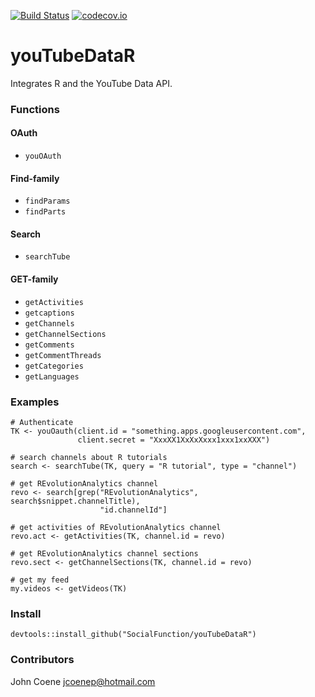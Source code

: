 [![Build Status](https://travis-ci.org/SocialFunction/youTubeDataR.svg?branch=master)](https://travis-ci.org/SocialFunction/youTubeDataR)
[![codecov.io](https://codecov.io/github/SocialFunction/youTubeDataR/coverage.svg?branch=master)](https://codecov.io/github/SocialFunction/youTubeDataR?branch=master)

# youTubeDataR

Integrates R and the YouTube Data API.

### Functions ###

#### OAuth ####

* `youOAuth`

#### Find-family ####

* `findParams`
* `findParts`

#### Search ####

* `searchTube`

#### GET-family ####

* `getActivities`
* `getcaptions`
* `getChannels`
* `getChannelSections`
* `getComments`
* `getCommentThreads`
* `getCategories`
* `getLanguages`

### Examples ###

```
# Authenticate
TK <- youOauth(client.id = "something.apps.googleusercontent.com",
               client.secret = "XxxXX1XxXxXxxx1xxx1xxXXX")
               
# search channels about R tutorials
search <- searchTube(TK, query = "R tutorial", type = "channel")
  
# get REvolutionAnalytics channel
revo <- search[grep("REvolutionAnalytics", search$snippet.channelTitle),
                    "id.channelId"]
  
# get activities of REvolutionAnalytics channel
revo.act <- getActivities(TK, channel.id = revo)

# get REvolutionAnalytics channel sections
revo.sect <- getChannelSections(TK, channel.id = revo)

# get my feed
my.videos <- getVideos(TK)
```

### Install ###

`devtools::install_github("SocialFunction/youTubeDataR")`

### Contributors ###

John Coene <jcoenep@hotmail.com>
